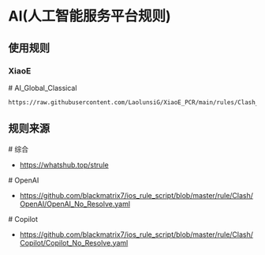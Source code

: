 # AI(人工智能服务平台规则)

## 使用规则
### XiaoE
\# AI_Global_Classical
```
https://raw.githubusercontent.com/LaolunsiG/XiaoE_PCR/main/rules/Clash_Old/AI/AI_Global_Classical.yaml
```

## 规则来源
\# 综合
- https://whatshub.top/strule

\# OpenAI
- https://github.com/blackmatrix7/ios_rule_script/blob/master/rule/Clash/OpenAI/OpenAI_No_Resolve.yaml

\# Copilot
- https://github.com/blackmatrix7/ios_rule_script/blob/master/rule/Clash/Copilot/Copilot_No_Resolve.yaml

